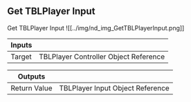 ## Get TBLPlayer Input
Get TBLPlayer Input
![[../img/nd_img_GetTBLPlayerInput.png]]

|Inputs||
|--|--|
| Target | TBLPlayer Controller Object Reference |

|Outputs||
|--|--|
| Return Value | TBLPlayer Input Object Reference |
